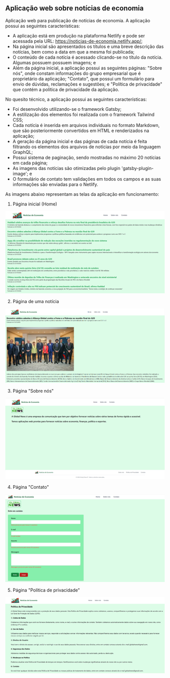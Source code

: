 ## Aplicação web sobre notícias de economia

Aplicação web para publicação de notícias de economia. A aplicação possui as seguintes características:
- A aplicação está em produção na plataforma Netlify e pode ser acessada pela URL: <https://noticias-de-economia.netlify.app/>;
- Na página inicial são apresentados os títulos e uma breve descrição das notícias, bem como a data em que a mesma foi publicada;
- O conteúdo de cada notícia é acessado clicando-se no título da notícia. Algumas possuem possuem imagens; e
- Além da página inicial, a aplicação possui as seguintes páginas: "Sobre nós", onde constam informações do grupo empresarial que é proprietário da aplicação; "Contato", que possui um formulário para envio de dúvidas, reclamações e sugestões; e "Política de privacidade" que contém a política de privacidade da aplicação.

No quesito técnico, a aplicação possui as seguintes características:
- Foi desenvolvido utilizando-se o framework Gatsby;
- A estilização dos elementos foi realizada com o framework Tailwind CSS;
- Cada notícia é inserida em arquivos individuais no formato Markdown, que são posteriormente convertidos em HTML e renderizados na aplicação;
- A geração da página inicial e das páginas de cada notícia é feita filtrando os elementos dos arquivos de notícias por meio da linguagem GraphQL;
- Possui sistema de paginação, sendo mostradas no máximo 20 notícias em cada página;
- As imagens das notícias são otimizadas pelo plugin 'gatsby-plugin-image'; e
- O formulário de contato tem validações em todos os campos e as suas informações são enviadas para o Netlify.


As imagens abaixo representam as telas da aplicação em funcionamento:

1. Página inicial (Home)

![Página Home](home.PNG)

2. Página de uma notícia

![Página Notícia](noticia.PNG)

3. Página "Sobre nós"

![Página Sobre Nós](sobre_nos.PNG)

4. Página "Contato"

![Página Contato](contato.PNG)

5. Página "Política de privacidade"

![Página Política de Privacidade](politica.PNG)
